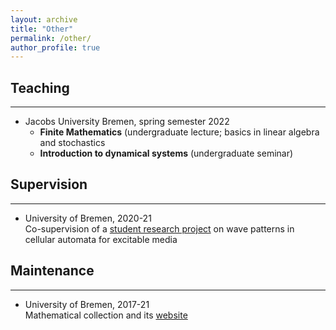 ```yaml
---
layout: archive
title: "Other"
permalink: /other/
author_profile: true
---
```



## Teaching
---
- Jacobs University Bremen, spring semester 2022
  - **Finite Mathematics** (undergraduate lecture; basics in linear algebra and stochastics
  - **Introduction to dynamical systems** (undergraduate seminar)


## Supervision
---
- University of Bremen, 2020-21<br>
Co-supervision of a [student research project]("https://www.uni-bremen.de/en/fb3/studies-teaching/student-research-projects-in-mathematics/assigned-and-completed-projects/wave-patterns-in-cellular-automata-for-excitable-media") on wave patterns in cellular automata for excitable media

  
## Maintenance
---
- University of Bremen, 2017-21<br>
Mathematical collection and its [website]("https://www.uni-bremen.de/appanalysis/mathematical-collection/")


